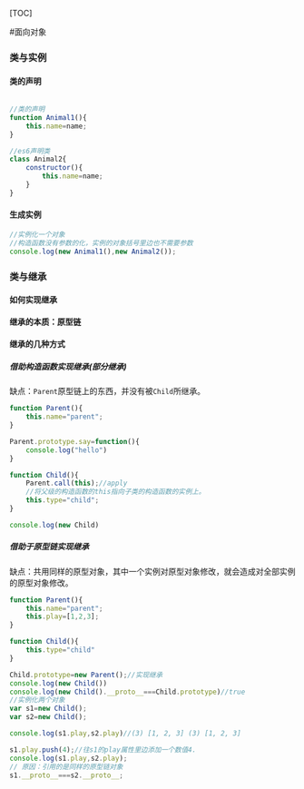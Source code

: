 [TOC]

#面向对象

### 类与实例
#### 类的声明
```javascript
  
//类的声明
function Animal1(){
    this.name=name;
}

//es6声明类
class Animal2{
    constructor(){
        this.name=name;
    }
}
```

#### 生成实例
```javascript
//实例化一个对象
//构造函数没有参数的化，实例的对象括号里边也不需要参数
console.log(new Animal1(),new Animal2());
```

### 类与继承

#### 如何实现继承

**继承的本质：原型链**
#### 继承的几种方式
##### 借助构造函数实现继承(部分继承)
缺点：`Parent`原型链上的东西，并没有被`Child`所继承。
```javascript
function Parent(){
    this.name="parent";
}

Parent.prototype.say=function(){
    console.log("hello")
}

function Child(){
    Parent.call(this);//apply
    //将父级的构造函数的this指向子类的构造函数的实例上。
    this.type="child";
}

console.log(new Child)
```

##### 借助于原型链实现继承
缺点：共用同样的原型对象，其中一个实例对原型对象修改，就会造成对全部实例的原型对象修改。
```javascript
function Parent(){
    this.name="parent";
    this.play=[1,2,3];
}

function Child(){
    this.type="child"
}

Child.prototype=new Parent();//实现继承
console.log(new Child())
console.log(new Child().__proto__===Child.prototype)//true
//实例化两个对象
var s1=new Child();
var s2=new Child();

console.log(s1.play,s2.play)//(3) [1, 2, 3] (3) [1, 2, 3]

s1.play.push(4);//往s1的play属性里边添加一个数值4.
console.log(s1.play,s2.play);
// 原因：引用的是同样的原型链对象
s1.__proto__===s2.__proto__;
```